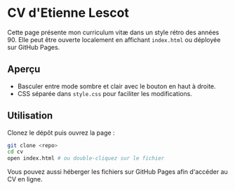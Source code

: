 # CV d'Etienne Lescot

Cette page présente mon curriculum vitæ dans un style rétro des années 90. Elle peut être ouverte localement en affichant `index.html` ou déployée sur GitHub Pages.

## Aperçu
- Basculer entre mode sombre et clair avec le bouton en haut à droite.
- CSS séparée dans `style.css` pour faciliter les modifications.

## Utilisation
Clonez le dépôt puis ouvrez la page :

```bash
git clone <repo>
cd cv
open index.html # ou double‑cliquez sur le fichier
```

Vous pouvez aussi héberger les fichiers sur GitHub Pages afin d'accéder au CV en ligne.
